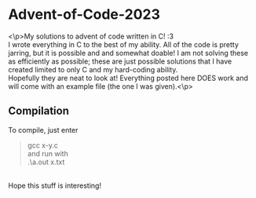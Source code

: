 # Advent-of-Code-2023
<\p>My solutions to advent of code written in C! :3 <br>
I wrote everything in C to the best of my ability. All of the code is pretty jarring, but it is possible and and somewhat doable! I am not solving these as efficiently as possible; these are just possible solutions that I have created limited to only C and my hard-coding ability.<br>
Hopefully they are neat to look at! Everything posted here DOES work and will come with an example file (the one I was given).<\p>

## Compilation
To compile, just enter<br>
> gcc x-y.c<br>
and run with<br>
> .\a.out x.txt<br>
<br>
Hope this stuff is interesting!
